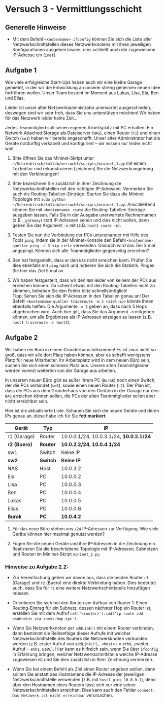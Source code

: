 # Versuch 3 - Vermittlungsschicht

## Generelle Hinweise

* Mit dem Befehl `<knotenname> ifconfig` können Sie sich die Liste aller Netzwerkschnittstellen dieses Netzwerkknotens mit ihren jeweiligen Konfigurationen ausgeben lassen, dies schließt auch die zugewiesene IP-Adresse ein (`inet`).

## Aufgabe 1

Wie viele erfolgreiche Start-Ups haben auch wir eine kleine Garage gemietet, in der wir die Entwicklung an unserer streng geheimen neuen Idee fortführen wollen. Unser Team besteht im Moment aus Lukas, Lisa, Ela, Ben und Elias.

Leider ist unser alter Netzwerkadministrator unerwartet ausgeschieden, deswegen sind wir sehr froh, dass Sie uns unterstützen möchten! Wir haben für das Netzwerk leider keine Zeit...

Jedes Teammitglied soll seinen eigenen Arbeitsplatz mit PC erhalten. Ein Network Attached Storage als Dateiserver (`NAS`), einen Router (`r1`) und einen Switch (`sw1`) haben wir bereits angeschafft. Unser alter Administrator hat die Geräte notdürftig verkabelt und konfiguriert – wir wissen nur leider nicht wie!

1. Bitte öffnen Sie das Mininet-Skript unter `~/Schreibtisch/kn1lab/versuch3/scripts/mininet_1.py` mit einem Texteditor und rekonstruieren (zeichnen) Sie die Netzwerkumgebung mit den Verbindungen!

1. Bitte bezeichnen Sie zusätzlich in ihrer Zeichnung die Netzwerkschnittstellen mit den richtigen IP-Adressen. Vermerken Sie auch die Routing-Tabellen-Einträge. Starten Sie dazu die Mininet Topologie mit `sudo python ~/Schreibtisch/kn1lab/versuch3/scripts/mininet_1.py`. Anschließend können Sie mit `<knotenname> route` die Routing-Tabellen-Einträge ausgeben lassen. Falls Sie in der Ausgabe unerwartete Rechnernamen (z.B. `_gateway`) statt IP-Adressen sehen und dies nicht wollen, dann geben Sie das Argument `-n` mit (z.B. `host1 route -n`).

1. Testen Sie nun die Verbindung der PCs untereinander mit Hilfe des Tools `ping`, indem sie in der Mininet-Konsole den Befehl `<knotenname-quelle> ping -c 3 <ip-ziel>` verwenden. Dadurch wird das Ziel 3 mal angepingt. Können sich alle Teammitglieder gegenseitig erreichen?

1. Ben hat festgestellt, dass er den `NAS` nicht erreichen kann. Prüfen Sie dies ebenfalls mit `ping` nach und notieren Sie sich die Statistik. Pingen Sie hier das Ziel 5 mal an.

1. Wir haben festgestellt, dass wir den `NAS` leider von keinem der PCs aus erreichen können. Da scheint etwas mit den Routing-Tabellen nicht zu stimmen, beheben Sie den Fehler bitte schnellstmöglich!<br>
Tipp: Sehen Sie sich die IP-Adressen in den Tabellen genau an! Der Befehl `<knotenname-quelle> traceroute -m 5 <ziel-ip>` könnte Ihnen ebenfalls helfen. Die Argumente `-m 5` geben an, dass nach 5 Hops abgebrochen wird. Auch hier gilt, dass Sie das Argument `-n` mitgeben können, um alle Ergebnisse als IP-Adressen anzeigen zu lassen (z.B. `host1 traceroute -n host2`).

## Aufgabe 2

Wir haben ein Büro in einem Gründerhaus bekommen! Es ist zwar nicht so groß, dass wir alle dort Platz haben können, aber es schafft wenigstens Platz für neue Mitarbeiter. Ihr Arbeitsplatz wird in dem neuen Büro sein, suchen Sie sich einen schönen Platz aus. Unsere alten Teammitglieder werden vorerst weiterhin von der Garage aus arbeiten.

In unserem neuen Büro gibt es außer Ihrem PC (`Burak`) noch einen Switch, der die PCs verbindet (`sw2`), sowie einen neuen Router (`r2`). Der Plan ist, dass die PCs aus dem Gründerhaus von den Geräten in der Garage nur den `NAS` erreichen können sollen, die PCs der alten Teammitglieder sollen aber nicht erreichbar sein.

Hier ist die aktualisierte Liste. Schauen Sie sich die neuen Geräte und deren IPs genau an, diese habe ich für Sie **fett markiert**.

| Gerät             | Typ        | IP                                        |
|-------------------|------------|-------------------------------------------|
| r1 (Garage)       | Router     | 10.0.0.1/24, 10.0.3.1/24, **10.0.2.1/24** |
| **r2 (Buero)**    | **Router** | **10.0.2.2/24, 10.0.4.1/24**              |
| sw1               | Switch     | Keine IP                                  |
| **sw2**           | **Switch** | **Keine IP**                              |
| NAS               | Host       | 10.0.3.2                                  |
| Ela               | PC         | 10.0.0.2                                  |
| Lisa              | PC         | 10.0.0.3                                  |
| Ben               | PC         | 10.0.0.4                                  |
| Lukas             | PC         | 10.0.0.5                                  |
| Elias             | PC         | 10.0.0.6                                  |
| **Burak**         | **PC**     | **10.0.4.2**                              |

1. Für das neue Büro stehen uns `/24` IP-Adressen zur Verfügung. Wie viele Geräte können hier maximal genutzt werden?

1. Fügen Sie die neuen Geräte und ihre IP-Adressen in die Zeichnung ein. Realisieren Sie die beschriebene Topologie mit IP-Adressen, Subnetzen und Routen im Mininet-Skript `mininet_2.py`.

### Hinweise zu Aufgabe 2.2:

* Zur Vereinfachung gehen wir davon aus, dass die beiden Router `r1` (Garage) und `r2` (Buero) eine direkte Verbindung haben. Dies bedeutet auch, dass Sie für `r1` eine weitere Netzwerkschnittstelle hinzufügen müssen. 

* Orientieren Sie sich bei den Routen am Aufbau von Router 1. Einen Routing-Eintrag für ein Subnetz, dessen nächster Hop ein Router ist, erstellen Sie mit dem Aufruf `net['<router>'].cmd('ip route add <subnetz> via <next-hop-ip>')`.

* Wenn Sie Netzwerkknoten per `addLink()` mit einem Router verbinden, dann bestimmt die Reihenfolge dieser Aufrufe mit welcher Netzwerkschnittstelle des Routers die Netzwerkknoten verbunden werden (z.B. erster Aufruf von `addLink(r2, <host>)` = `eth0`, zweiter Aufruf = `eth1`, usw.). Hier kann es hilfreich sein, wenn Sie über `ifconfig` in Erfahrung bringen, welcher Netzwerkschnittstelle welche IP-Adresse zugewiesen ist und Sie dies zusätzlich in Ihrer Zeichnung vermerken.

* Wenn Sie bei einem Befehl als Ziel einen Router angeben wollen, dann sollten Sie anstatt des Hostnamens die IP-Adresse der jeweiligen Netzwerkschnittstelle verwenden (z.B. mit `host1 ping 10.0.0.1`), denn über den Hostnamen eines Routers lässt sich nur *eine* seiner Netzwerkschnittstellen erreichen. Dies kann auch den Fehler `connect: Das Netzwerk ist nicht erreichbar` verursachen.

